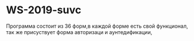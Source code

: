 # WS-2019-suvc
Программа состоит из 36 форм,в каждой форме  есть свой функционал, так же присуствует форма авторизаци и аунтедификации,

